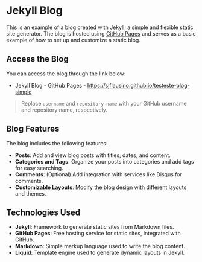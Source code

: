 # Jekyll Blog

This is an example of a blog created with [Jekyll](https://jekyllrb.com/), a simple and flexible static site generator. The blog is hosted using [GitHub Pages](https://pages.github.com/) and serves as a basic example of how to set up and customize a static blog.

## Access the Blog

You can access the blog through the link below:

- Jekyll Blog - GitHub Pages - https://sjflausino.github.io/testeste-blog-simple

> Replace `username` and `repository-name` with your GitHub username and repository name, respectively.

## Blog Features

The blog includes the following features:

- **Posts**: Add and view blog posts with titles, dates, and content.
- **Categories and Tags**: Organize your posts into categories and add tags for easy searching.
- **Comments**: (Optional) Add integration with services like Disqus for comments.
- **Customizable Layouts**: Modify the blog design with different layouts and themes.

## Technologies Used

- **Jekyll**: Framework to generate static sites from Markdown files.
- **GitHub Pages**: Free hosting service for static sites, integrated with GitHub.
- **Markdown**: Simple markup language used to write the blog content.
- **Liquid**: Template engine used to generate dynamic layouts in Jekyll.
